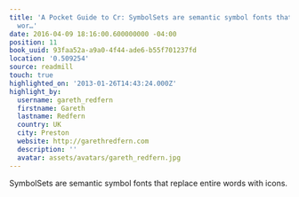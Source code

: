 ```yaml
---
title: 'A Pocket Guide to Cr: SymbolSets are semantic symbol fonts that replace entire
  wor…'
date: 2016-04-09 18:16:00.600000000 -04:00
position: 11
book_uuid: 93faa52a-a9a0-4f44-ade6-b55f701237fd
location: '0.509254'
source: readmill
touch: true
highlighted_on: '2013-01-26T14:43:24.000Z'
highlight_by:
  username: gareth_redfern
  firstname: Gareth
  lastname: Redfern
  country: UK
  city: Preston
  website: http://garethredfern.com
  description: ''
  avatar: assets/avatars/gareth_redfern.jpg
---
```


SymbolSets are semantic symbol fonts that replace entire words with icons.